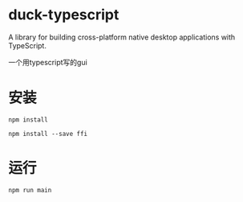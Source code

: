 # duck-typescript
A library for building cross-platform native desktop applications with TypeScript.

一个用typescript写的gui

# 安装
`npm install`

`npm install --save ffi`

# 运行
`npm run main`
